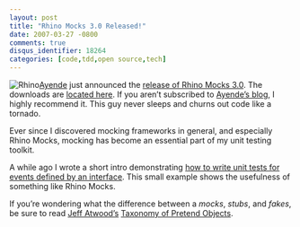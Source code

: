 ```yaml
---
layout: post
title: "Rhino Mocks 3.0 Released!"
date: 2007-03-27 -0800
comments: true
disqus_identifier: 18264
categories: [code,tdd,open source,tech]
---
```

![Rhino](http://haacked.com/images/Rhino.jpg)[Ayende](http://www.ayende.com/ "Ayende")
just announced the [release of Rhino Mocks
3.0](http://ayende.com/Blog/archive/2007/03/28/Rhino-Mocks-3.0-Released.aspx "Rhino Mocks").
The downloads are [located
here](http://www.ayende.com/projects/rhino-mocks/downloads.aspx "Downloads").
If you aren’t subscribed to [Ayende’s
blog](http://ayende.com/Blog/ "Ayende’s blog"), I highly recommend it.
This guy never sleeps and churns out code like a tornado.

Ever since I discovered mocking frameworks in general, and especially
Rhino Mocks, mocking has become an essential part of my unit testing
toolkit.

A while ago I wrote a short intro demonstrating [how to write unit tests
for events defined by an
interface](http://haacked.com/archive/2006/06/23/UsingRhinoMocksToUnitTestEventsOnInterfaces.aspx "Using Rhino Mocks To Unit Test Events on Interfaces").
This small example shows the usefulness of something like Rhino Mocks.

If you’re wondering what the difference between a *mocks*, *stubs*, and
*fakes*, be sure to read [Jeff
Atwood’s](http://www.codinghorror.com/blog/ "Jeff Atwood") [Taxonomy of
Pretend
Objects](http://www.codinghorror.com/blog/archives/000765.html "Test Doubles: A Taxonomy of Pretend Objects").

